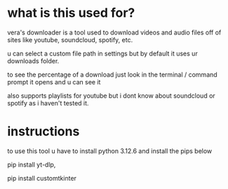 # what is this used for?

vera's downloader is a tool used to download videos and audio files off of sites like youtube, soundcloud, spotify, etc.

u can select a custom file path in settings but by default it uses ur downloads folder.

to see the percentage of a download just look in the terminal / command prompt it opens and u can see it

also supports playlists for youtube but i dont know about soundcloud or spotify as i haven't tested it.

# instructions

to use this tool u have to install python 3.12.6 and install the pips below

pip install yt-dlp,

pip install customtkinter
